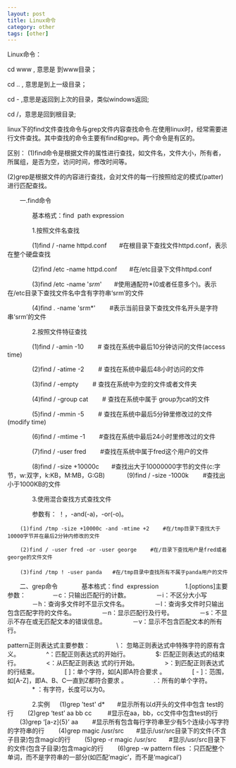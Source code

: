 ```yaml
---
layout: post
title: Linux命令
category: other
tags: [other]
---
```

Linux命令：

cd www , 意思是 到www目录；

cd .. , 意思是到上一级目录；

cd - ,意思是返回到上次的目录，类似windows返回;

cd /，意思是回到根目录;

linux下的find文件查找命令与grep文件内容查找命令.在使用linux时，经常需要进行文件查找。其中查找的命令主要有find和grep。两个命令是有区的。

区别：
(1)find命令是根据文件的属性进行查找，如文件名，文件大小，所有者，所属组，是否为空，访问时间，修改时间等。 

(2)grep是根据文件的内容进行查找，会对文件的每一行按照给定的模式(patter)进行匹配查找。

　　一.find命令

　　　　基本格式：find  path expression

　　　　1.按照文件名查找

　　　　(1)find / -name httpd.conf　　#在根目录下查找文件httpd.conf，表示在整个硬盘查找

　　　　(2)find /etc -name httpd.conf　　#在/etc目录下文件httpd.conf

　　　　(3)find /etc -name '*srm*'　　#使用通配符*(0或者任意多个)。表示在/etc目录下查找文件名中含有字符串‘srm’的文件

　　　　(4)find . -name 'srm*' 　　#表示当前目录下查找文件名开头是字符串‘srm’的文件

　　　　2.按照文件特征查找 　　　　

　　　　(1)find / -amin -10 　　# 查找在系统中最后10分钟访问的文件(access time)

　　　　(2)find / -atime -2　　 # 查找在系统中最后48小时访问的文件

　　　　(3)find / -empty 　　# 查找在系统中为空的文件或者文件夹

　　　　(4)find / -group cat 　　# 查找在系统中属于 group为cat的文件

　　　　(5)find / -mmin -5 　　# 查找在系统中最后5分钟里修改过的文件(modify time)

　　　　(6)find / -mtime -1 　　#查找在系统中最后24小时里修改过的文件

　　　　(7)find / -user fred 　　#查找在系统中属于fred这个用户的文件

　　　　(8)find / -size +10000c　　#查找出大于10000000字节的文件(c:字节，w:双字，k:KB，M:MB，G:GB)
　　　
        (9)find / -size -1000k 　　#查找出小于1000KB的文件

　　　　3.使用混合查找方式查找文件

　　　　参数有： ！，-and(-a)，-or(-o)。

        (1)find /tmp -size +10000c -and -mtime +2 　　#在/tmp目录下查找大于10000字节并在最后2分钟内修改的文件

        (2)find / -user fred -or -user george 　　#在/目录下查找用户是fred或者george的文件文件
           　　    
        (3)find /tmp ! -user panda　　#在/tmp目录中查找所有不属于panda用户的文件

　　二、grep命令
　　　  基本格式：find  expression
　　　　1.[options]主要参数：
　　　　－c：只输出匹配行的计数。
　　　　－i：不区分大小写
　　　　－h：查询多文件时不显示文件名。
　　　　－l：查询多文件时只输出包含匹配字符的文件名。
　　　　－n：显示匹配行及行号。
　　　　－s：不显示不存在或无匹配文本的错误信息。
　　　　－v：显示不包含匹配文本的所有行。

pattern正则表达式主要参数：
　　　　\： 忽略正则表达式中特殊字符的原有含义。
　　　　^：匹配正则表达式的开始行。
　　　　$: 匹配正则表达式的结束行。
　　　　\<：从匹配正则表达 式的行开始。
　　　　\>：到匹配正则表达式的行结束。
　　　　[ ]：单个字符，如[A]即A符合要求 。
　　　　[ - ]：范围，如[A-Z]，即A、B、C一直到Z都符合要求 。
　　　　.：所有的单个字符。
　　　　* ：有字符，长度可以为0。

　　　　2.实例　 
    (1)grep 'test' d*　　#显示所有以d开头的文件中包含 test的行
　　(2)grep ‘test’ aa bb cc 　　 #显示在aa，bb，cc文件中包含test的行
　　(3)grep ‘[a-z]\{5\}’ aa 　　#显示所有包含每行字符串至少有5个连续小写字符的字符串的行
　　(4)grep magic /usr/src　　#显示/usr/src目录下的文件(不含子目录)包含magic的行
　　(5)grep -r magic /usr/src　　#显示/usr/src目录下的文件(包含子目录)包含magic的行
　　(6)grep -w pattern files ：只匹配整个单词，而不是字符串的一部分(如匹配’magic’，而不是’magical’)